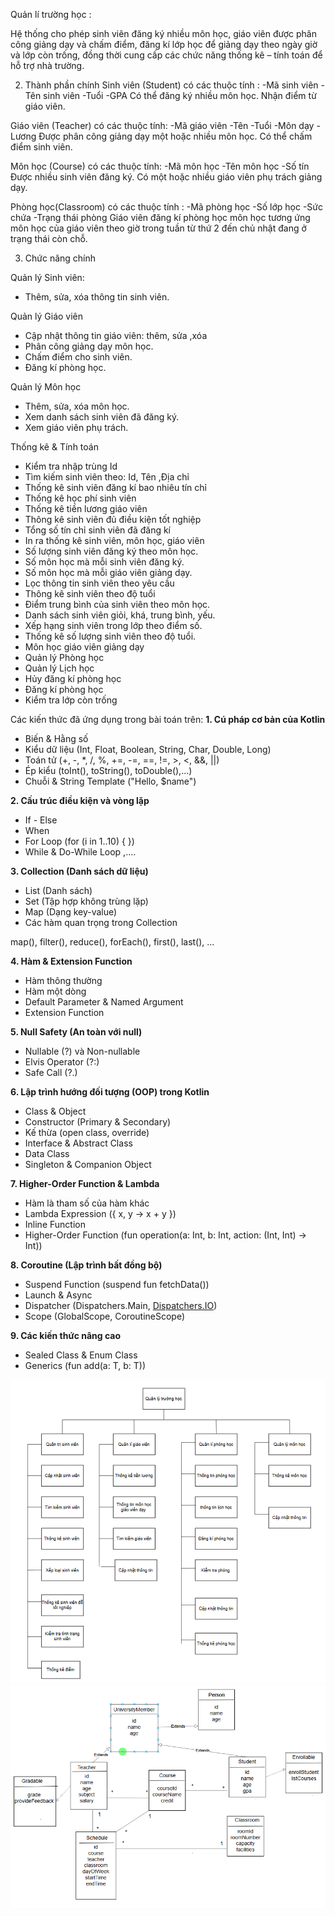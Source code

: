 Quản lí trường học :

Hệ thống cho phép sinh viên đăng ký nhiều môn học, giáo viên được phân công giảng dạy và chấm điểm,
đăng kí lớp học để giảng dạy theo ngày giờ và lớp còn trống,
đồng thời cung cấp các chức năng thống kê – tính toán để hỗ trợ nhà trường.

2. Thành phần chính 
Sinh viên (Student) có các thuộc tính :
   -Mã sinh viên
   -Tên sinh viên
   -Tuổi
   -GPA
   Có thể đăng ký nhiều môn học.
   Nhận điểm từ giáo viên.

Giáo viên (Teacher) có các thuộc tính:
   -Mã giáo viên
   -Tên
   -Tuổi
   -Môn dạy
   -Lương
Được phân công giảng dạy một hoặc nhiều môn học.
Có thể chấm điểm sinh viên.

Môn học (Course) có các thuộc tính:
   -Mã môn học
   -Tên môn học
    -Số tín
Được nhiều sinh viên đăng ký.
Có một hoặc nhiều giáo viên phụ trách giảng dạy.

Phòng học(Classroom) có các thuộc tính :
    -Mã phòng học
    -Số lớp học
    -Sức chứa
    -Trạng thái phòng
Giáo viên đăng kí phòng học môn học tương ứng môn học của giáo viên
theo giờ trong tuần từ thứ 2 đến chủ nhật đang ở trạng thái còn chỗ.

3. Chức năng chính

Quản lý Sinh viên:
  + Thêm, sửa, xóa thông tin sinh viên.

Quản lý Giáo viên
  + Cập nhật thông tin giáo viên: thêm, sửa ,xóa
  + Phân công giảng dạy môn học.
  + Chấm điểm cho sinh viên.
  + Đăng kí phòng học.

Quản lý Môn học
 + Thêm, sửa, xóa môn học.
 + Xem danh sách sinh viên đã đăng ký.
 + Xem giáo viên phụ trách.

Thống kê & Tính toán
+ Kiểm tra nhập trùng Id
+ Tìm kiếm sinh viên theo: Id, Tên ,Địa chỉ
+ Thống kê sinh viên đăng kí bao nhiêu tín chỉ
+ Thống kê học phí sinh viên
+ Thống kê tiền lương giáo viên
+ Thông kê sinh viên đủ điều kiện tốt nghiệp
+ Tổng số tín chỉ sinh viên đã đăng kí
+ In ra thống kê sinh viên, môn học, giáo viên
+ Số lượng sinh viên đăng ký theo môn học.
+ Số môn học mà mỗi sinh viên đăng ký.
+ Số môn học mà mỗi giáo viên giảng dạy.
+ Lọc thông tin sinh viên theo yêu cầu
+ Thông kê sinh viên theo độ tuổi
+ Điểm trung bình của sinh viên theo môn học.
+ Danh sách sinh viên giỏi, khá, trung bình, yếu.
+ Xếp hạng sinh viên trong lớp theo điểm số.
+ Thống kê số lượng sinh viên theo độ tuổi.
+ Môn học giáo viên giảng dạy
+ Quản lý Phòng học
+ Quản lý Lịch học
+ Hủy đăng kí phòng học
+ Đăng kí phòng học
+ Kiểm tra lớp còn trống

Các kiến thức đã ứng dụng trong bài toán trên:
**1. Cú pháp cơ bản của Kotlin**

- Biến & Hằng số
- Kiểu dữ liệu (Int, Float, Boolean, String, Char, Double, Long)
- Toán tử (+, -, *, /, %, +=, -=, ==, !=, >, <, &&, ||)
- Ép kiểu (toInt(), toString(), toDouble(),...)
- Chuỗi & String Template ("Hello, $name")

**2. Cấu trúc điều kiện và vòng lặp**

- If - Else
- When 
- For Loop (for (i in 1..10) { })
- While & Do-While Loop ,....

**3. Collection (Danh sách dữ liệu)**

- List (Danh sách)
- Set (Tập hợp không trùng lặp)
- Map (Dạng key-value)
- Các hàm quan trọng trong Collection

map(), filter(), reduce(),
forEach(), first(), last(), ...

**4. Hàm & Extension Function**

- Hàm thông thường
- Hàm một dòng
- Default Parameter & Named Argument
- Extension Function

**5. Null Safety (An toàn với null)**

- Nullable (?) và Non-nullable
- Elvis Operator (?:)
- Safe Call (?.)

**6. Lập trình hướng đối tượng (OOP) trong Kotlin**

- Class & Object
- Constructor (Primary & Secondary)
- Kế thừa (open class, override)
- Interface & Abstract Class
- Data Class
- Singleton & Companion Object

**7. Higher-Order Function & Lambda**

- Hàm là tham số của hàm khác
- Lambda Expression ({ x, y -> x + y })
- Inline Function
- Higher-Order Function (fun operation(a: Int, b: Int, action: (Int, Int) -> Int))

**8. Coroutine (Lập trình bất đồng bộ)**

- Suspend Function (suspend fun fetchData())
- Launch & Async
- Dispatcher (Dispatchers.Main, [Dispatchers.IO](http://dispatchers.io/))
- Scope (GlobalScope, CoroutineScope)

**9. Các kiến thức nâng cao**

- Sealed Class & Enum Class
- Generics (fun <T> add(a: T, b: T))

![img.png](img.png)
![img_1.png](img_1.png)